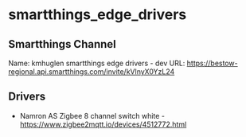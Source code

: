 # smartthings_edge_drivers

## Smartthings Channel

Name: kmhuglen smartthings edge drivers - dev
URL:  https://bestow-regional.api.smartthings.com/invite/kVlnyX0YzL24

## Drivers
- Namron AS Zigbee 8 channel switch white - https://www.zigbee2mqtt.io/devices/4512772.html
